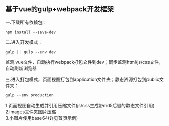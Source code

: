 基于vue的gulp+webpack开发框架
---------------------------------------------------------------------------
一.下载所有依赖包：
```
npm install --save-dev
```
二.进入开发模式：
```
gulp || gulp --env dev
```
监测.vue文件，自动执行webpack打包文件到dev；同步监测html/js/css文件，自动刷新浏览器<br>

三.进入打包模式，页面视图打包到application文件夹；静态资源打包到public文件夹：
```
gulp --env production
```
1.页面视图自动生成并引用压缩文件(js/css生成带md5后缀的静态文件引用)<br>
2.images文件夹图片压缩<br>
3.小图片使用base64(详见首页示例)